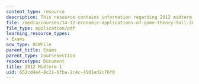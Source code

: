 ```yaml
---
content_type: resource
description: This resource contains information regarding 2012 midterm 1.
file: /media/courses/14-12-economic-applications-of-game-theory-fall-2012/652cd4e48c216fba2c4c4501ed2c76f0_MIT14_12F12_midterm1.pdf
file_type: application/pdf
learning_resource_types:
- Exams
ocw_type: OCWFile
parent_title: Exams
parent_type: CourseSection
resourcetype: Document
title: 2012 Midterm 1
uid: 652cd4e4-8c21-6fba-2c4c-4501ed2c76f0
---
```

